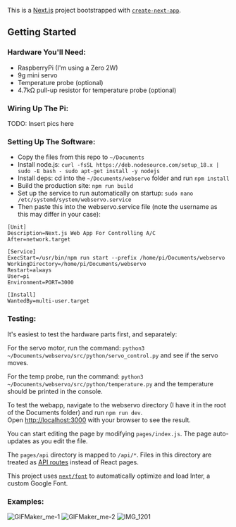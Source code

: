 This is a [Next.js](https://nextjs.org/) project bootstrapped with [`create-next-app`](https://github.com/vercel/next.js/tree/canary/packages/create-next-app).

## Getting Started

### Hardware You'll Need:
- RaspberryPi (I'm using a Zero 2W)
- 9g mini servo
- Temperature probe (optional)
- 4.7kΩ pull-up resistor for temperature probe (optional)

### Wiring Up The Pi:

TODO: Insert pics here

### Setting Up The Software:
- Copy the files from this repo to `~/Documents`
- Install node.js: `curl -fsSL https://deb.nodesource.com/setup_18.x | sudo -E bash -
sudo apt-get install -y nodejs`
- Install deps: cd into the `~/Documents/webservo` folder and run `npm install`
- Build the production site: `npm run build`
- Set up the service to run automatically on startup: `sudo nano /etc/systemd/system/webservo.service`
- Then paste this into the webservo.service file (note the username as this may differ in your case):
```
[Unit]
Description=Next.js Web App For Controlling A/C
After=network.target

[Service]
ExecStart=/usr/bin/npm run start --prefix /home/pi/Documents/webservo
WorkingDirectory=/home/pi/Documents/webservo
Restart=always
User=pi
Environment=PORT=3000

[Install]
WantedBy=multi-user.target
```


### Testing:

It's easiest to test the hardware parts first, and separately:

For the servo motor, run the command: `python3 ~/Documents/webservo/src/python/servo_control.py` and see if the servo moves.

For the temp probe, run the command: `python3 ~/Documents/webservo/src/python/temperature.py` and the temperature should be printed in the console.


To test the webapp, navigate to the webservo directory (I have it in the root of the Documents folder) and run `npm run dev`.  
Open [http://localhost:3000](http://localhost:3000) with your browser to see the result.


You can start editing the page by modifying `pages/index.js`. The page auto-updates as you edit the file.

The `pages/api` directory is mapped to `/api/*`. Files in this directory are treated as [API routes](https://nextjs.org/docs/api-routes/introduction) instead of React pages.

This project uses [`next/font`](https://nextjs.org/docs/basic-features/font-optimization) to automatically optimize and load Inter, a custom Google Font.

### Examples:

![GIFMaker_me-1](https://github.com/user-attachments/assets/bbc5e86b-62f9-40f8-9bbb-2ca1466f92f7) ![GIFMaker_me-2](https://github.com/user-attachments/assets/1648a83e-e295-4f32-ac6b-0813d298f58d) ![IMG_1201](https://github.com/user-attachments/assets/3a618523-c6e7-4ed9-9bf8-8b87b69b65cc)




